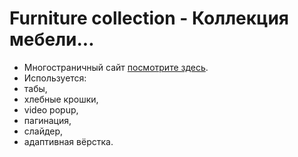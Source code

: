 # Furniture collection - Коллекция мебели...
 
- Многостраничный сайт [посмотрите здесь](https://evgeniymurygin.github.io/Furniture-collection/).
- Используется:
- табы,
- хлебные крошки,
- video popup,
- пагинация,
- слайдер,
- адаптивная вёрстка.

